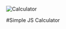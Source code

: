 ![Calculator](https://github.com/lvcc-wad/Students/blob/master/BSIS/De-Guzman-Gerald/Simple-JS-Calculator/Calculator.png)


#Simple JS Calculator
